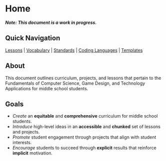 # Home

**_Note: This document is a work in progress._**

## Quick Navigation

[Lessons](./lessons.md) | [Vocabulary](./vocabulary.md) | [Standards](./standards.md) | [Coding Languages](./langs.md) | [Templates](./templates.md)

## About

This document outlines curriculum, projects, and lessons that pertain to the Fundamentals of Computer Science, Game Design, and Technology Applications for middle school students.

## Goals

- _Create_ an **equitable** and **comprehensive** curriculum for middle school students.
- _Introduce_ high-level ideas in an **accessible** and **chunked** set of lessons and projects.
- _Promote_ student engagement through projects that align with student interests.
- _Encourage_ students to succeed through **explicit** results that reinforce **implicit** motivation.
